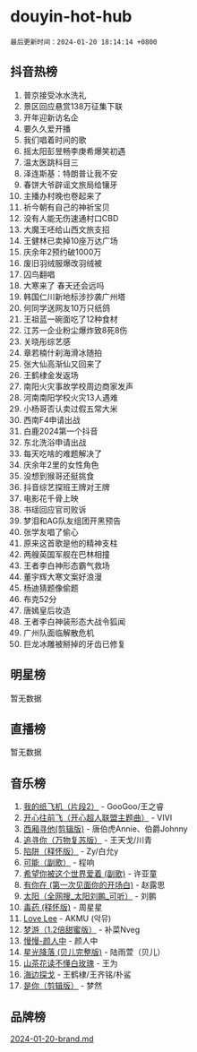 # douyin-hot-hub

`最后更新时间：2024-01-20 18:14:14 +0800`

## 抖音热榜

1. 普京接受冰水洗礼
1. 景区回应悬赏138万征集下联
1. 开年迎新访名企
1. 要久久爱开播
1. 我们唱着时间的歌
1. 摇太阳彭昱畅李庚希爆笑初遇
1. 温太医跳科目三
1. 泽连斯基：特朗普让我不安
1. 春饼大爷辟谣文旅局给镶牙
1. 主播办村晚也卷起来了
1. 祈今朝有自己的神祈宝贝
1. 没有人能无伤速通村口CBD
1. 大魔王呸给山西文旅支招
1. 王健林已卖掉10座万达广场
1. 庆余年2预约破1000万
1. 废旧羽绒服爆改羽绒被
1. 囚鸟翻唱
1. 大寒来了 春天还会远吗
1. 韩国仁川新地标涉抄袭广州塔
1. 何同学送网友10万只纸鸽
1. 王祖蓝一碗面吃了12种食材
1. 江苏一企业粉尘爆炸致8死8伤
1. 关晓彤综艺感
1. 章若楠什刹海滑冰随拍
1. 张大仙高渐仙又回来了
1. 王鹤棣金发返场
1. 南阳火灾事故学校周边商家发声
1. 河南南阳学校火灾13人遇难
1. 小杨哥否认卖过假五常大米
1. 西南F4申请出战
1. 白鹿2024第一个抖音
1. 东北洗浴申请出战
1. 每天吃啥的难题解决了
1. 庆余年2里的女性角色
1. 没想到猴哥还挺挑食
1. 抖音综艺探班王牌对王牌
1. 电影花千骨上映
1. 书瑶回应官司败诉
1. 梦泪和AG队友组团开黑预告
1. 张学友唱了偷心
1. 原来这首歌是他的精神支柱
1. 两艘英国军舰在巴林相撞
1. 王者李白神形态霸气救场
1. 董宇辉大寒文案好浪漫
1. 杨迪猜题像偷题
1. 布克52分
1. 唐嫣皇后妆造
1. 王者李白神装形态大战令狐闻
1. 广州队面临解散危机
1. 巨龙冰雕被掰掉的牙齿已修复

## 明星榜

暂无数据

## 直播榜

暂无数据

## 音乐榜

1. [我的纸飞机（片段2）](https://sf86-cdn-tos.douyinstatic.com/obj/tos-cn-ve-2774/oM2ZrKcg2CD5AeRB2gkeXOFB1IxAGJdZPazYHf) - GooGoo/王之睿
1. [开心往前飞（开心超人联盟主题曲）](https://sf86-cdn-tos.douyinstatic.com/obj/tos-cn-ve-2774/9d8fb7c82cf1421fb93a9fe925275e0a) - VIVI
1. [西厢寻他(剪辑版)](https://sf86-cdn-tos.douyinstatic.com/obj/tos-cn-ve-2774/oUsAVfAQKlRNxEv5qxvIB8o5qmIWUcXbzJKJhw) - 唐伯虎Annie、伯爵Johnny
1. [追寻你（万物复苏版）](https://sf3-cdn-tos.douyinstatic.com/obj/tos-cn-ve-2774/oYeAZJsbjIDit9APmBg8u6uDUQnHmoCf3gbo74) - 王天戈/川青
1. [陷阱（释怀版）](https://sf3-cdn-tos.douyinstatic.com/obj/tos-cn-ve-2774/oE8C21LeZrzKLDFfQYgMzx4GAIHageG5IzayY7) - Zy/白允y
1. [可能（副歌）](https://sf86-cdn-tos.douyinstatic.com/obj/tos-cn-ve-2774/cde1731888894259b333569393c2fb51) - 程响
1. [希望你被这个世界爱着 (副歌)](https://sf86-cdn-tos.douyinstatic.com/obj/tos-cn-ve-2774/oUHCmWQfZlE3QQBKBeD8rCFLpJzPgCpImhsxMt) - 许亚童
1. [有你在 (第一次见面你的开场白)](https://sf3-cdn-tos.douyinstatic.com/obj/tos-cn-ve-2774/oAthrQ3ClJBfI57uBoFEgNDYtNCZ0TSYQQfxQ0) - 赵露思
1. [太阳（全网搜_太阳刘鹏_可听）](https://sf86-cdn-tos.douyinstatic.com/obj/tos-cn-ve-2774/ogWbyIQnlBFImVbeDocRdCIYtBHlbJXgfZMvgz) - 刘鹏
1. [毒药 (释怀版)](https://sf86-cdn-tos.douyinstatic.com/obj/tos-cn-ve-2774/oYILMEAzspdZBIzy4frJNB8ZHPHWAhiwowd4Ad) - 周星星
1. [Love Lee](https://sf86-cdn-tos.douyinstatic.com/obj/tos-cn-ve-2774/o05GbkJGbCBTdDnMtB0fwOYgkeZp23vrWQDQBS) - AKMU (악뮤)
1. [梦游（1.2倍甜蜜版）](https://sf86-cdn-tos.douyinstatic.com/obj/tos-cn-ve-2774/o4gyAUm8hwufoEABmwVIiQtHsFuGzAEEWtNMzo) - 补菜Nveg
1. [慢慢-颜人中](https://sf86-cdn-tos.douyinstatic.com/obj/tos-cn-ve-2774/ocjHNfBXdBxQNC8ZGAeoLMFTUgtBg8bkExunDC) - 颜人中
1. [星光降落 (贝儿完整版)](https://sf3-cdn-tos.douyinstatic.com/obj/tos-cn-ve-2774/okwB9hAwyAtsFFkFBzAX1hOOfQuIoMNs0W2Mwr) - 陆雨萱（贝儿）
1. [山茶花读不懂白玫瑰](https://sf86-cdn-tos.douyinstatic.com/obj/tos-cn-ve-2774/osfn8B7DktrRHEPJgPCfDbw7QDQEkwC16BxZg9) - 王为
1. [海边探戈](https://sf86-cdn-tos.douyinstatic.com/obj/tos-cn-ve-2774/os9gE0VQCGqt6VQkZDyBBYvfSDY0QFe3vVmubn) - 王鹤棣/王齐铭/朴鲨
1. [是你（剪辑版）](https://sf86-cdn-tos.douyinstatic.com/obj/tos-cn-ve-2774/46019dae783c4c969944217fe1cfafc4) - 梦然

## 品牌榜

[2024-01-20-brand.md](2024-01-20-brand.md)
